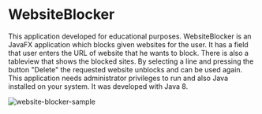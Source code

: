  # WebsiteBlocker
This application developed for educational purposes.  WebsiteBlocker is an JavaFX application which blocks given websites for the user. It has a field that user enters the URL of website that he wants to block. There is also a tableview that shows the blocked sites. By selecting a line and pressing the button "Delete" the requested website unblocks and can be used again. This application needs administrator privileges to run and also Java installed on your system.  It was developed with Java 8.

![website-blocker-sample](https://user-images.githubusercontent.com/37752740/39671334-f3c50f7e-511e-11e8-999c-692b5d231731.gif)
